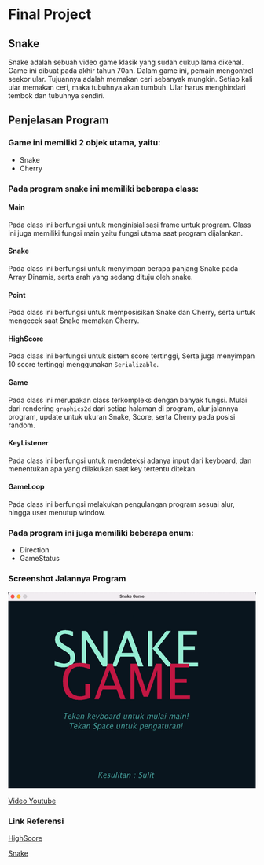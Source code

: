 # Final Project
## Snake
Snake adalah sebuah video game klasik yang sudah cukup lama dikenal. Game ini dibuat pada akhir tahun 70an. Dalam game ini, pemain mengontrol seekor ular. Tujuannya adalah memakan ceri sebanyak mungkin. Setiap kali ular memakan ceri, maka tubuhnya akan tumbuh. Ular harus menghindari tembok dan tubuhnya sendiri.
## Penjelasan Program
### Game ini memiliki 2 objek utama, yaitu:
* Snake
* Cherry

### Pada program snake ini memiliki beberapa class:
#### Main
Pada class ini berfungsi untuk menginisialisasi frame untuk program. Class ini juga memiliki fungsi main yaitu fungsi utama saat program dijalankan.
#### Snake
Pada class ini berfungsi untuk menyimpan berapa panjang Snake pada Array Dinamis, serta arah yang sedang dituju oleh snake.
#### Point
Pada class ini berfungsi untuk memposisikan Snake dan Cherry, serta untuk mengecek saat Snake memakan Cherry.
#### HighScore
Pada claas ini berfungsi untuk sistem score tertinggi, Serta juga menyimpan 10 score tertinggi menggunakan `Serializable`.
#### Game
Pada class ini merupakan class terkompleks dengan banyak fungsi. Mulai dari rendering `graphics2d` dari setiap halaman di program, alur jalannya program, update untuk ukuran Snake, Score, serta Cherry pada posisi random.
#### KeyListener
Pada class ini berfungsi untuk mendeteksi adanya input dari keyboard, dan menentukan apa yang dilakukan saat key tertentu ditekan.
#### GameLoop
Pada class ini berfungsi melakukan pengulangan program sesuai alur, hingga user menutup window.
### Pada program ini juga memiliki beberapa enum:
* Direction
* GameStatus

### Screenshot Jalannya Program

<img height="400px" alt="DemoApp" src="READMEAssets/DemoAppSnake.gif">

[Video Youtube](https://youtu.be/wpvXzk0td7U)

### Link Referensi
[HighScore](https://github.com/gterrono/tetris/tree/master/src)

[Snake](http://zetcode.com/javagames/snake/)
